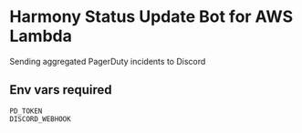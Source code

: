 # Harmony Status Update Bot for AWS Lambda

Sending aggregated PagerDuty incidents to Discord

## Env vars required
```
PD_TOKEN
DISCORD_WEBHOOK
```
